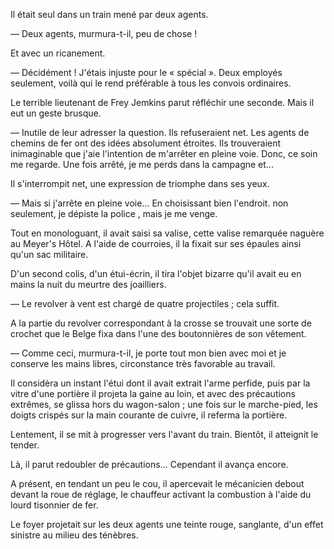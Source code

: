 Il était seul dans un train mené par deux agents.

— Deux agents, murmura-t-il, peu de chose !

Et avec un ricanement.

— Décidément ! J'étais injuste pour le « spécial ». Deux employés seulement, voilà qui le rend préférable à tous les convois ordinaires.

Le terrible lieutenant de Frey Jemkins parut réfléchir une seconde. Mais il eut un geste brusque.

— Inutile de leur adresser la question. Ils refuseraient net. Les agents de
chemins de fer ont des idées absolument étroites. Ils trouveraient inimaginable que j'aie l'intention de m'arrêter en pleine voie. Donc, ce soin me regarde. Une fois arrêté, je me perds dans la campagne et...

Il s'interrompit net, une expression de triomphe dans ses yeux.

— Mais si j'arrête en pleine voie... En choisissant bien l'endroit. non
seulement, je dépiste la police , mais je me venge.

Tout en monologuant, il avait saisi sa valise, cette valise remarquée
naguère au Meyer's Hôtel. A l'aide de courroies, il la fixait sur ses épaules
ainsi qu'un sac militaire.

D'un second colis, d'un étui-écrin, il tira l'objet bizarre qu'il avait eu en
mains la nuit du meurtre des joailliers.

— Le revolver à vent est chargé de quatre projectiles ; cela suffit.

A la partie du revolver correspondant à la crosse se trouvait une sorte de crochet que le Belge fixa dans l'une des boutonnières de son vêtement.

— Comme ceci, murmura-t-il, je porte tout mon bien avec moi et je conserve les mains libres, circonstance très favorable au travail.

Il considèra un instant l'étui dont il avait extrait l'arme perfide, puis
par la vitre d'une portière il projeta la gaine au loin, et avec des précautions extrêmes, se glissa hors du wagon-salon ; une fois sur le marche-pied, les doigts crispés sur la main courante de cuivre, il referma la portière.

Lentement, il se mit à progresser vers l'avant du train. Bientôt, il atteignit le tender.

Là, il parut redoubler de précautions... Cependant il avança encore.

A présent, en tendant un peu le cou, il apercevait le mécanicien debout devant la roue de réglage, le chauffeur activant la combustion à l'aide du
lourd tisonnier de fer.

Le foyer projetait sur les deux agents une teinte rouge, sanglante, d'un
effet sinistre au milieu des ténèbres.
